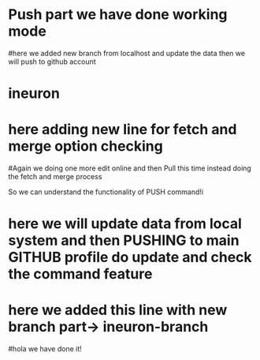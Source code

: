 # Push part we have done working mode
#here we added new branch from localhost and update the data then we will push to github account

# ineuron
# here adding new line for fetch and merge option checking

#Again we doing one more edit online and then Pull this time instead doing the fetch and merge process

So we can understand the functionality of PUSH command!i

# here we will update data from local system and then PUSHING to main GITHUB profile do update and check the command feature

# here we added this line with new branch part-> ineuron-branch
#hola we have done it!
